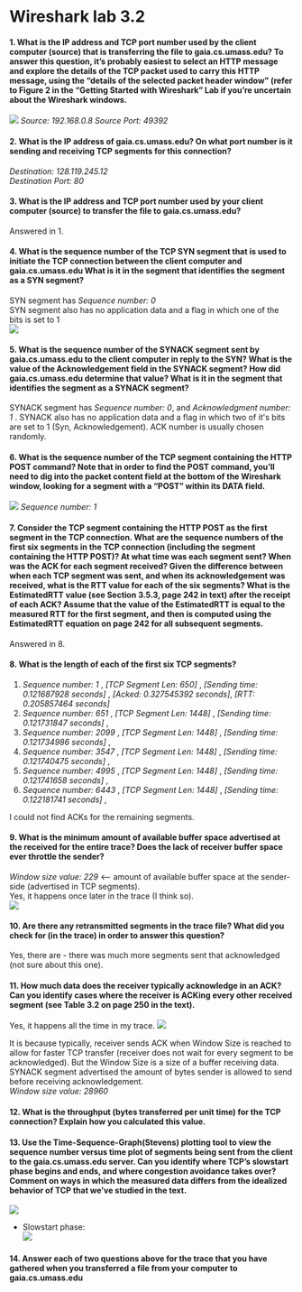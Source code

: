 # Wireshark lab 3.2
#### 1. What is the IP address and TCP port number used by the client computer (source) that is transferring the file to gaia.cs.umass.edu? To answer this question, it’s probably easiest to select an HTTP message and explore the details of the TCP packet used to carry this HTTP message, using the “details of the selected packet header window” (refer to Figure 2 in the “Getting Started with Wireshark” Lab if you’re uncertain about the Wireshark windows.    
![](resources/3_2_1.png) 
*Source: 192.168.0.8* 
*Source Port: 49392*    
#### 2. What is the IP address of gaia.cs.umass.edu? On what port number is it sending and receiving TCP segments for this connection?  
*Destination: 128.119.245.12*   
*Destination Port: 80*  

#### 3. What is the IP address and TCP port number used by your client computer (source) to transfer the file to gaia.cs.umass.edu?
Answered in 1.  

#### 4. What is the sequence number of the TCP SYN segment that is used to initiate the TCP connection between the client computer and gaia.cs.umass.edu What is it in the segment that identifies the segment as a SYN segment?
SYN segment has *Sequence number: 0*      
SYN segment also has no application data and a flag in which one of the bits is set to 1    
 ![](resources/3_2_4.png)
#### 5. What is the sequence number of the SYNACK segment sent by gaia.cs.umass.edu to the client computer in reply to the SYN? What is the value of the Acknowledgement field in the SYNACK segment? How did gaia.cs.umass.edu determine that value? What is it in the segment that identifies the segment as a SYNACK segment?
SYNACK segment has *Sequence number: 0*, and *Acknowledgment number: 1* . SYNACK also has no application data and a flag in which two of it's bits are set to 1 (Syn, Acknowledgement). ACK number is usually chosen randomly.

#### 6. What is the sequence number of the TCP segment containing the HTTP POST command? Note that in order to find the POST command, you’ll need to dig into the packet content field at the bottom of the Wireshark window, looking for a segment with a “POST” within its DATA field.
![](resources/3_2_5.png)
*Sequence number: 1*  
#### 7. Consider the TCP segment containing the HTTP POST as the first segment in the TCP connection. What are the sequence numbers of the first six segments in the TCP connection (including the segment containing the HTTP POST)? At what time was each segment sent? When was the ACK for each segment received? Given the difference between when each TCP segment was sent, and when its acknowledgement was received, what is the RTT value for each of the six segments? What is the EstimatedRTT value (see Section 3.5.3, page 242 in text) after the receipt of each ACK? Assume that the value of the EstimatedRTT is equal to the measured RTT for the first segment, and then is computed using the EstimatedRTT equation on page 242 for all subsequent segments.
Answered in 8.  
#### 8. What is the length of each of the first six TCP segments?
1. *Sequence number: 1*    , *[TCP Segment Len: 650]*  , *[Sending time: 0.121687928 seconds]* , *[Acked: 0.327545392 seconds]*, *[RTT: 0.205857464 seconds]*
2. *Sequence number: 651*  , *[TCP Segment Len: 1448]* , *[Sending time: 0.121731847 seconds]* , 
3. *Sequence number: 2099* , *[TCP Segment Len: 1448]* , *[Sending time: 0.121734986 seconds]* , 
4. *Sequence number: 3547* , *[TCP Segment Len: 1448]* , *[Sending time: 0.121740475 seconds]* , 
5. *Sequence number: 4995* , *[TCP Segment Len: 1448]* , *[Sending time: 0.121741658 seconds]* , 
6. *Sequence number: 6443* , *[TCP Segment Len: 1448]* , *[Sending time: 0.122181741 seconds]* , 

I could not find ACKs for the remaining segments.
#### 9. What is the minimum amount of available buffer space advertised at the received for the entire trace? Does the lack of receiver buffer space ever throttle the sender?
*Window size value: 229* <-- amount of available buffer space at the sender-side (advertised in TCP segments).  
Yes, it happens once later in the trace (I think so).   
![](resources/3_2_9.png)

#### 10. Are there any retransmitted segments in the trace file? What did you check for (in the trace) in order to answer this question?
Yes, there are - there was much more segments sent that acknowledged (not sure about this one).  
#### 11. How much data does the receiver typically acknowledge in an ACK? Can you identify cases where the receiver is ACKing every other received segment (see Table 3.2 on page 250 in the text).
Yes, it happens all the time in my trace. 
![](resources/3_2_11.png)

It is because typically, receiver sends ACK when Window Size is reached to allow for faster TCP transfer (receiver does not wait for every segment to be acknowledged). But the Window Size is a size of a buffer receiving data.  
SYNACK segment advertised the amount of bytes sender is allowed to send before receiving acknowledgement.  
*Window size value: 28960*  
#### 12. What is the throughput (bytes transferred per unit time) for the TCP connection? Explain how you calculated this value.

#### 13. Use the Time-Sequence-Graph(Stevens) plotting tool to view the sequence number versus time plot of segments being sent from the client to the gaia.cs.umass.edu server. Can you identify where TCP’s slowstart phase begins and ends, and where congestion avoidance takes over? Comment on ways in which the measured data differs from the idealized behavior of TCP that we’ve studied in the text.
![](resources/3_2_13.png)   

* Slowstart phase:  
![](resources/3_2_13_1.png)  
#### 14. Answer each of two questions above for the trace that you have gathered when you transferred a file from your computer to gaia.cs.umass.edu